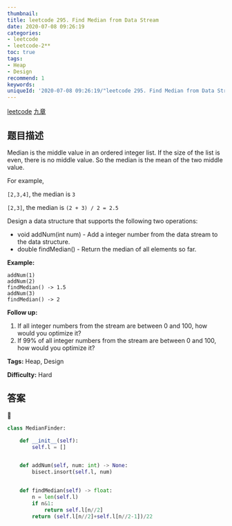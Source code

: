 ```yaml
---
thumbnail:
title: leetcode 295. Find Median from Data Stream
date: 2020-07-08 09:26:19
categories:
- leetcode
- leetcode-2**
toc: true
tags:
- Heap
- Design
recommend: 1
keywords:
uniqueId: '2020-07-08 09:26:19/"leetcode 295. Find Median from Data Stream".html'
---
```


<a href="https://leetcode.com/problems/find-median-from-data-stream/">leetcode</a>
<a href="https://www.jiuzhang.com/solution/find-median-from-data-stream/">九章</a>
## 题目描述
Median is the middle value in an ordered integer list. If the size of the list
is even, there is no middle value. So the median is the mean of the two middle
value.

For example,

`[2,3,4]`, the median is `3`

`[2,3]`, the median is `(2 + 3) / 2 = 2.5`

Design a data structure that supports the following two operations:

  * void addNum(int num) - Add a integer number from the data stream to the data structure.
  * double findMedian() - Return the median of all elements so far.



**Example:**
        
    addNum(1)
    addNum(2)
    findMedian() -> 1.5
    addNum(3) 
    findMedian() -> 2




**Follow up:**

  1. If all integer numbers from the stream are between 0 and 100, how would you optimize it?
  2. If 99% of all integer numbers from the stream are between 0 and 100, how would you optimize it?


**Tags:** Heap, Design

**Difficulty:** Hard

## 答案
<!--more-->
```python
class MedianFinder:

    def __init__(self):
        self.l = []


    def addNum(self, num: int) -> None:
        bisect.insort(self.l, num)


    def findMedian(self) -> float:
        n = len(self.l)
        if n&1:
            return self.l[n//2]
        return (self.l[n//2]+self.l[n//2-1])/22
```
